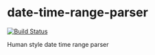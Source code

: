 # date-time-range-parser

[![Build Status](https://travis-ci.org/vitalcode/date-time-range-parser.svg?branch=master)](https://travis-ci.org/vitalcode/date-time-range-parser?branch=master)

Human style date time range parser